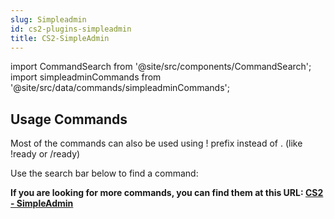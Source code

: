 ```yaml
---
slug: Simpleadmin
id: cs2-plugins-simpleadmin
title: CS2-SimpleAdmin
---
```


import CommandSearch from '@site/src/components/CommandSearch';
import simpleadminCommands from '@site/src/data/commands/simpleadminCommands';

## Usage Commands
Most of the commands can also be used using ! prefix instead of . (like !ready or /ready)

Use the search bar below to find a command:

<CommandSearch commandCategories={simpleadminCommands} />

**If you are looking for more commands, you can find them at this URL: [CS2 - SimpleAdmin](https://cs2-simpleadmin.daffyy.love/)**
